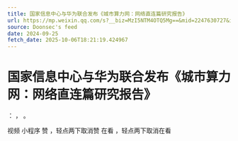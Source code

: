 ```yaml
---
title: 国家信息中心与华为联合发布《城市算力网：网络直连篇研究报告》
url: https://mp.weixin.qq.com/s?__biz=MzI5NTM4OTQ5Mg==&mid=2247630727&idx=1&sn=b549bf662bf8eddffd81c70c1f64cdf5
source: Doonsec's feed
date: 2024-09-25
fetch_date: 2025-10-06T18:21:19.424967
---
```


# 国家信息中心与华为联合发布《城市算力网：网络直连篇研究报告》

：
，
。

视频
小程序
赞
，轻点两下取消赞
在看
，轻点两下取消在看